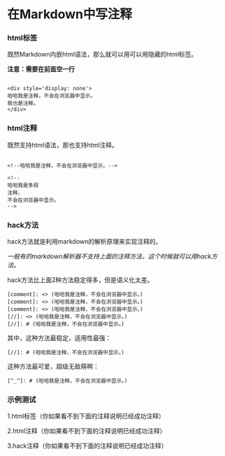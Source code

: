 [^_^]: # ( -*- coding: utf-8 -*-)
[^_^]: # ( @Author: yang zhou)
[^_^]: # ( @Date:   2018-02-10 11:07:24)
[^_^]: # ( @Last modified by:   yang zhou)
[^_^]: # ( @Last Modified time: 2018-02-10 12:15:40)

# 在Markdown中写注释 #

### html标签 ###

既然Markdown内嵌html语法，那么就可以用可以用隐藏的html标签。

**注意：需要在前面空一行**

```

<div style='display: none'>
哈哈我是注释，不会在浏览器中显示。
我也是注释。
</div>
```

### html注释 ###

既然支持html语法，那也支持html注释。

```

<!--哈哈我是注释，不会在浏览器中显示。-->

<!--
哈哈我是多段
注释，
不会在浏览器中显示。
-->

```

### hack方法 ###

hack方法就是利用markdown的解析原理来实现注释的。

*一般有的markdown解析器不支持上面的注释方法，这个时候就可以用hack方法。*

hack方法比上面2种方法稳定得多，但是语义化太差。

```
[comment]: <> (哈哈我是注释，不会在浏览器中显示。)
[comment]: <> (哈哈我是注释，不会在浏览器中显示。)
[comment]: <> (哈哈我是注释，不会在浏览器中显示。)
[//]: <> (哈哈我是注释，不会在浏览器中显示。)
[//]: # (哈哈我是注释，不会在浏览器中显示。)
```

其中，这种方法最稳定，适用性最强：
```
[//]: # (哈哈我是注释，不会在浏览器中显示。)
```

这种方法最可爱，超级无敌萌啊：
```
[^_^]: # (哈哈我是注释，不会在浏览器中显示。)
```

### 示例测试 ###

1.html标签（你如果看不到下面的注释说明已经成功注释）

<div style='display: none'>
哈哈我是注释，不会在浏览器中显示。
我也是注释。
</div>

2.html注释（你如果看不到下面的注释说明已经成功注释）

<!--哈哈我是注释，不会在浏览器中显示。-->

<!--
哈哈我是多段
注释，
不会在浏览器中显示。
-->

3.hack注释（你如果看不到下面的注释说明已经成功注释）

[comment]: <> (哈哈我是注释，不会在浏览器中显示。)
[comment]: <> (哈哈我是注释，不会在浏览器中显示。)
[comment]: <> (哈哈我是注释，不会在浏览器中显示。)
[//]: <> (哈哈我是注释，不会在浏览器中显示。)
[//]: # (哈哈我是注释，不会在浏览器中显示。)
[^_^]: # (哈哈我是注释，不会在浏览器中显示。)
